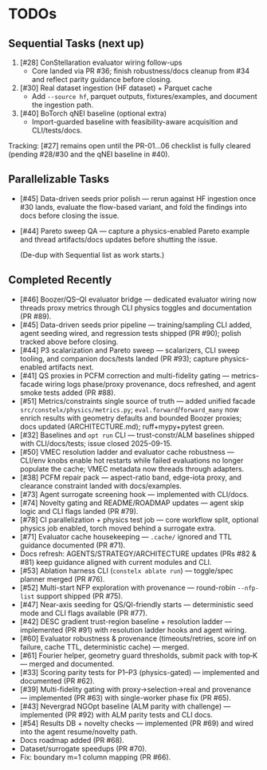 # TODOs

## Sequential Tasks (next up)
1. [#28] ConStellaration evaluator wiring follow-ups
   - Core landed via PR #36; finish robustness/docs cleanup from #34 and reflect parity guidance before closing.
2. [#30] Real dataset ingestion (HF dataset) + Parquet cache
   - Add `--source hf`, parquet outputs, fixtures/examples, and document the ingestion path.
3. [#40] BoTorch qNEI baseline (optional extra)
   - Import-guarded baseline with feasibility-aware acquisition and CLI/tests/docs.

Tracking: [#27] remains open until the PR-01…06 checklist is fully cleared (pending #28/#30 and the qNEI baseline in #40).

## Parallelizable Tasks
- [#45] Data-driven seeds prior polish — rerun against HF ingestion once #30 lands, evaluate the flow-based variant, and fold the findings into docs before closing the issue.
- [#44] Pareto sweep QA — capture a physics-enabled Pareto example and thread artifacts/docs updates before shutting the issue.

  (De-dup with Sequential list as work starts.)

## Completed Recently
- [#46] Boozer/QS–QI evaluator bridge — dedicated evaluator wiring now threads proxy metrics through CLI physics toggles and documentation (PR #89).
- [#45] Data-driven seeds prior pipeline — training/sampling CLI added, agent seeding wired, and regression tests shipped (PR #90); polish tracked above before closing.
- [#44] P3 scalarization and Pareto sweep — scalarizers, CLI sweep tooling, and companion docs/tests landed (PR #93); capture physics-enabled artifacts next.
- [#41] QS proxies in PCFM correction and multi-fidelity gating — metrics-facade wiring logs phase/proxy provenance, docs refreshed, and agent smoke tests added (PR #88).
- [#51] Metrics/constraints single source of truth — added unified facade `src/constelx/physics/metrics.py`; `eval.forward`/`forward_many` now enrich results with geometry defaults and bounded Boozer proxies; docs updated (ARCHITECTURE.md); ruff+mypy+pytest green.
- [#32] Baselines and `opt run` CLI — trust-constr/ALM baselines shipped with CLI/docs/tests; issue closed 2025-09-15.
- [#50] VMEC resolution ladder and evaluator cache robustness — CLI/env knobs enable hot restarts while failed evaluations no longer populate the cache; VMEC metadata now threads through adapters.
- [#38] PCFM repair pack — aspect-ratio band, edge-iota proxy, and clearance constraint landed with docs/examples.
- [#73] Agent surrogate screening hook — implemented with CLI/docs.
- [#74] Novelty gating and README/ROADMAP updates — agent skip logic and CLI flags landed (PR #79).
- [#78] CI parallelization + physics test job — core workflow split, optional physics job enabled, torch moved behind a surrogate extra.
- [#71] Evaluator cache housekeeping — `.cache/` ignored and TTL guidance documented (PR #71).
- Docs refresh: AGENTS/STRATEGY/ARCHITECTURE updates (PRs #82 & #81) keep guidance aligned with current modules and CLI.
- [#53] Ablation harness CLI (`constelx ablate run`) — toggle/spec planner merged (PR #76).
- [#52] Multi-start NFP exploration with provenance — round-robin `--nfp-list` support shipped (PR #75).
- [#47] Near-axis seeding for QS/QI-friendly starts — deterministic seed mode and CLI flags available (PR #77).
- [#42] DESC gradient trust-region baseline + resolution ladder — implemented (PR #91) with resolution ladder hooks and agent wiring.
- [#60] Evaluator robustness & provenance (timeouts/retries, score inf on failure, cache TTL, deterministic cache) — merged.
- [#61] Fourier helper, geometry guard thresholds, submit pack with top‑K — merged and documented.
- [#33] Scoring parity tests for P1–P3 (physics-gated) — implemented and documented (PR #62).
- [#39] Multi-fidelity gating with proxy→selection→real and provenance — implemented (PR #63) with single-worker phase fix (PR #65).
- [#43] Nevergrad NGOpt baseline (ALM parity with challenge) — implemented (PR #92) with ALM parity tests and CLI docs.
- [#54] Results DB + novelty checks — implemented (PR #69) and wired into the agent resume/novelty path.
- Docs roadmap added (PR #68).
- Dataset/surrogate speedups (PR #70).
- Fix: boundary m=1 column mapping (PR #66).

